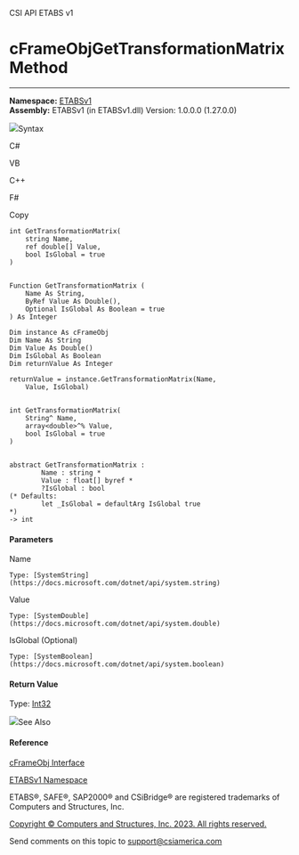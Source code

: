 ﻿

CSI API ETABS v1

# cFrameObjGetTransformationMatrix Method  
  
---  
  
**Namespace:** [ETABSv1](2780f1b8-2033-5289-2298-1cdb2a7508d9.htm)  
**Assembly:** ETABSv1 (in ETABSv1.dll) Version: 1.0.0.0 (1.27.0.0)

![](../icons/SectionExpanded.png)Syntax

C#

VB

C++

F#

Copy

    
    
    int GetTransformationMatrix(
    	string Name,
    	ref double[] Value,
    	bool IsGlobal = true
    )
    
    
    Function GetTransformationMatrix ( 
    	Name As String,
    	ByRef Value As Double(),
    	Optional IsGlobal As Boolean = true
    ) As Integer
    
    Dim instance As cFrameObj
    Dim Name As String
    Dim Value As Double()
    Dim IsGlobal As Boolean
    Dim returnValue As Integer
    
    returnValue = instance.GetTransformationMatrix(Name, 
    	Value, IsGlobal)
    
    
    int GetTransformationMatrix(
    	String^ Name, 
    	array<double>^% Value, 
    	bool IsGlobal = true
    )
    
    
    abstract GetTransformationMatrix : 
            Name : string * 
            Value : float[] byref * 
            ?IsGlobal : bool 
    (* Defaults:
            let _IsGlobal = defaultArg IsGlobal true
    *)
    -> int 
    

#### Parameters

Name

    Type: [SystemString](https://docs.microsoft.com/dotnet/api/system.string)  

Value

    Type: [SystemDouble](https://docs.microsoft.com/dotnet/api/system.double)  

IsGlobal (Optional)

    Type: [SystemBoolean](https://docs.microsoft.com/dotnet/api/system.boolean)  

#### Return Value

Type: [Int32](https://docs.microsoft.com/dotnet/api/system.int32)

![](../icons/SectionExpanded.png)See Also

#### Reference

[cFrameObj Interface](d5342667-2977-9fdc-9769-e4e2becc0803.htm)

[ETABSv1 Namespace](2780f1b8-2033-5289-2298-1cdb2a7508d9.htm)

ETABS®, SAFE®, SAP2000® and CSiBridge® are registered trademarks of Computers
and Structures, Inc.  

[Copyright © Computers and Structures, Inc. 2023. All rights
reserved.](http://www.csiamerica.com)

Send comments on this topic to
[support@csiamerica.com](mailto:support%40csiamerica.com?Subject=CSI%20API%20ETABS%20v1)

